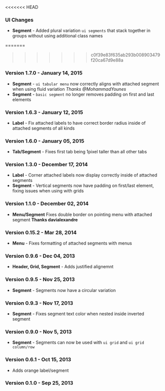 <<<<<<< HEAD
### UI Changes

- **Segment** - Added plural variation `ui segments` that stack together in groups without using additional class names

=======
>>>>>>> c0f39e83f635ab293b008903479f20ca67d9e88a
### Version 1.7.0 - January 14, 2015

- **Segment** - ``ui tabular menu`` now correctly aligns with attached segment when using fluid variation *Thanks @MohammadYounes*
- **Segment** - `basic segment` no longer removes padding on first and last elements

### Version 1.6.3 - January 12, 2015

- **Label** - Fix attached labels to have correct border radius inside of attached segments of all kinds

### Version 1.6.0 - January 05, 2015

- **Tab/Segment** - Fixes first tab being 1pixel taller than all other tabs

### Version 1.3.0 - December 17, 2014

- **Label** - Corner attached labels now display correctly inside of attached segments
- **Segment** - Vertical segments now have padding on first/last element, fixing issues when using with grids

### Version 1.1.0 - December 02, 2014

- **Menu/Segment** Fixes double border on pointing menu with attached segment **Thanks davialexandre**

### Version 0.15.2 - Mar 28, 2014

- **Menu** - Fixes formatting of attached segments with menus

### Version 0.9.6 - Dec 04, 2013

- **Header, Grid, Segment** - Adds justified alignemnt

### Version 0.9.5 - Nov 25, 2013

- **Segment** - Segments now have a circular variation

### Version 0.9.3 - Nov 17, 2013

- **Segment** - Fixes segment text color when nested inside inverted segment

### Version 0.9.0 - Nov 5, 2013

- **Segment** - Segments can now be used with ``ui grid`` and ``ui grid column/row``

### Version 0.6.1 - Oct 15, 2013

- Adds orange label/segment

### Version 0.1.0 - Sep 25, 2013